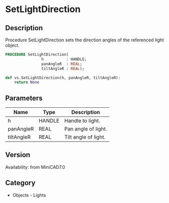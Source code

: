 # SetLightDirection

## Description
Procedure SetLightDirection sets the direction angles of the referenced light object.

```pascal
PROCEDURE SetLightDirection(
				h          : HANDLE;
				panAngleR  : REAL;
				tiltAngleR : REAL);
```

```python
def vs.SetLightDirection(h, panAngleR, tiltAngleR):
    return None
```

## Parameters
|Name|Type|Description|
|---|---|---|
|h|HANDLE|Handle to light.|
|panAngleR|REAL|Pan angle of light.|
|tiltAngleR|REAL|Tilt angle of light.|

## Version
Availability: from MiniCAD7.0

## Category
* Objects - Lights

